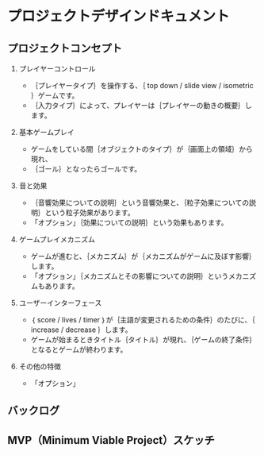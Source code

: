 # プロジェクトデザインドキュメント

## プロジェクトコンセプト

1. プレイヤーコントロール
   - ｛プレイヤータイプ｝を操作する、｛ top down / slide view / isometric ｝ゲームです。
   - ｛入力タイプ｝によって、プレイヤーは｛プレイヤーの動きの概要｝します。

2. 基本ゲームプレイ
   - ゲームをしている間｛オブジェクトのタイプ｝が｛画面上の領域｝から現れ、
   - ｛ゴール｝となったらゴールです。

3. 音と効果
   - ｛音響効果についての説明｝という音響効果と、｛粒子効果についての説明｝という粒子効果があります。
   - 「オプション」｛効果についての説明｝という効果もあります。

4. ゲームプレイメカニズム
   - ゲームが進むと、｛メカニズム｝が｛メカニズムがゲームに及ぼす影響｝します。
   - 「オプション」｛メカニズムとその影響についての説明｝というメカニズムもあります。

5. ユーザーインターフェース
   - ｛ score / lives / timer ｝が｛主語が変更されるための条件｝のたびに、｛ increase / decrease ｝します。
   - ゲームが始まるときタイトル｛タイトル｝が現れ、｛ゲームの終了条件｝となるとゲームが終わります。

6. その他の特徴
    - 「オプション」

## バックログ

## MVP（Minimum Viable Project）スケッチ
